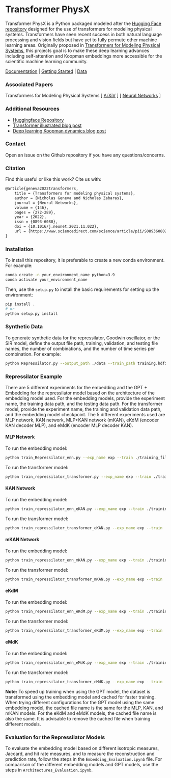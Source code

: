 # Transformer PhysX

Transformer PhysX is a Python packaged modeled after the [Hugging Face repository](https://github.com/huggingface/transformers) designed for the use of transformers for modeling physical systems. Transformers have seen recent success in both natural language processing and vision fields but have yet to fully permute other machine learning areas. Originally proposed in [Transformers for Modeling Physical Systems](https://arxiv.org/abs/2010.03957), this projects goal is to make these deep learning advances including self-attention and Koopman embeddings more accessible for the scientific machine learning community.

[Documentation](https://transformer-physx.readthedocs.io) | [Getting Started](https://transformer-physx.readthedocs.io/en/latest/install.html) | [Data](https://www.doi.org/10.5281/zenodo.5148523)

### Associated Papers

Transformers for Modeling Physical Systems [ [ArXiV](https://arxiv.org/abs/2010.03957) ] [ [Neural Networks](https://www.sciencedirect.com/science/article/abs/pii/S0893608021004500) ]


### Additional Resources

- [Huggingface Repository](https://github.com/huggingface/transformers)
- [Transformer illustrated blog post](https://jalammar.github.io/illustrated-transformer/)
- [Deep learning Koopman dynamics blog post](https://nicholasgeneva.com/deep-learning/koopman/dynamics/2020/05/30/intro-to-koopman.html)


### Contact
Open an issue on the Github repository if you have any questions/concerns.

### Citation
Find this useful or like this work? Cite us with:

```latex
@article{geneva2022transformers,
    title = {Transformers for modeling physical systems},
    author = {Nicholas Geneva and Nicholas Zabaras},
    journal = {Neural Networks},
    volume = {146},
    pages = {272-289},
    year = {2022},
    issn = {0893-6080},
    doi = {10.1016/j.neunet.2021.11.022},
    url = {https://www.sciencedirect.com/science/article/pii/S0893608021004500}
}
```



### Installation

To install this repository, it is preferable to create a new conda environment. For example:

```bash
conda create -n your_environment_name python=3.9
conda activate your_environment_name
```

Then, use the `setup.py` to install the basic requirements for setting up the environment:

```bash
pip install .
# or
python setup.py install
```

### Synthetic Data

To generate synthetic data for the repressilator, Goodwin oscillator, or the SIR model, define the output file path, training, validation, and testing file names, the number of combinations, and the number of time series per combination. For example:

```bash
python Repressilator.py --output_path ./data --train_path training.hdf5 --valid_path validation.hdf5 --test_path testing.hdf5 -n 3 --num_samples 3000
```

### Repressilator Example

There are 5 different experiments for the embedding and the GPT + Embedding for the repressilator model based on the architecture of the embedding model used. For the embedding models, provide the experiment name, the training data path, and the testing data path. For the transformer model, provide the experiment name, the training and validation data path, and the embedding model checkpoint. The 5 different experiments used are MLP network, KAN network, MLP+KAN network (mKAN), eKdM (encoder KAN decoder MLP), and eMdK (encoder MLP decoder KAN).

#### MLP Network

To run the embedding model:

```bash
python train_Repressilator_enn.py --exp_name exp --train ./training_file.hdf5 --eval ./valid.hdf5
```

To run the transformer model:

```bash
python train_repressilator_transformer.py --exp_name exp --train ./training_file.hdf5 --eval ./valid.hdf5 --embedding_file_or_path ./embeddingrepressilator300.pth
```

#### KAN Network

To run the embedding model:

```bash
python train_repressilator_enn_eKAN.py --exp_name exp --train ./training_file.hdf5 --eval ./valid.hdf5
```

To run the transformer model:

```bash
python train_repressilator_transformer_eKAN.py --exp_name exp --train ./training_file.hdf5 --eval ./valid.hdf5 --embedding_file_or_path ./embeddingrepressilator300.pth
```

#### mKAN Network

To run the embedding model:

```bash
python train_repressilator_enn_mKAN.py --exp_name exp --train ./training_file.hdf5 --eval ./valid.hdf5
```

To run the transformer model:

```bash
python train_repressilator_transformer_mKAN.py --exp_name exp --train ./training_file.hdf5 --eval ./valid.hdf5 --embedding_file_or_path ./embeddingrepressilator300.pth
```

#### eKdM

To run the embedding model:

```bash
python train_repressilator_enn_eKdM.py --exp_name exp --train ./training_file.hdf5 --eval ./valid.hdf5
```

To run the transformer model:

```bash
python train_repressilator_transformer_eKdM.py --exp_name exp --train ./training_file.hdf5 --eval ./valid.hdf5 --embedding_file_or_path ./embeddingrepressilator300.pth
```

#### eMdK

To run the embedding model:

```bash
python train_repressilator_enn_eMdK.py --exp_name exp --train ./training_file.hdf5 --eval ./valid.hdf5
```

To run the transformer model:

```bash
python train_repressilator_transformer_eMdK.py --exp_name exp --train ./training_file.hdf5 --eval ./valid.hdf5 --embedding_file_or_path ./embeddingrepressilator300.pth
```

**Note:** To speed up training when using the GPT model, the dataset is transformed using the embedding model and cached for faster training. When trying different configurations for the GPT model using the same embedding model, the cached file name is the same for the MLP, KAN, and mKAN models. For the eKdM and eMdK models, the cached file name is also the same. It is advisable to remove the cached file when training different models.

### Evaluation for the Repressilator Models

To evaluate the embedding model based on different isotropic measures, Jaccard, and hit rate measures, and to measure the reconstruction and prediction rate, follow the steps in the `Embedding_Evaluation.ipynb` file. For comparison of the different embedding models and GPT models, use the steps in `Architectures_Evaluation.ipynb`.

